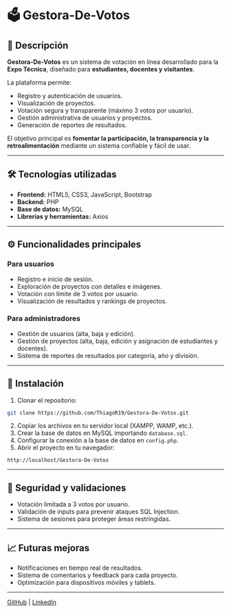 # 🗳️ Gestora-De-Votos

## 🎯 Descripción

**Gestora-De-Votos** es un sistema de votación en línea desarrollado para la **Expo Técnica**, diseñado para **estudiantes, docentes y visitantes**.

La plataforma permite:

- Registro y autenticación de usuarios.
- Visualización de proyectos.
- Votación segura y transparente (máximo 3 votos por usuario).
- Gestión administrativa de usuarios y proyectos.
- Generación de reportes de resultados.

El objetivo principal es **fomentar la participación, la transparencia y la retroalimentación** mediante un sistema confiable y fácil de usar.

---

## 🛠 Tecnologías utilizadas

- **Frontend:** HTML5, CSS3, JavaScript, Bootstrap
- **Backend:** PHP
- **Base de datos:** MySQL
- **Librerías y herramientas:** Axios

---

## ⚙️ Funcionalidades principales

### Para usuarios
- Registro e inicio de sesión.
- Exploración de proyectos con detalles e imágenes.
- Votación con límite de 3 votos por usuario.
- Visualización de resultados y rankings de proyectos.

### Para administradores
- Gestión de usuarios (alta, baja y edición).
- Gestión de proyectos (alta, baja, edición y asignación de estudiantes y docentes).
- Sistema de reportes de resultados por categoría, año y división.

---

## 🚀 Instalación

1. Clonar el repositorio:
```bash
git clone https://github.com/ThiagoR19/Gestora-De-Votos.git
```
2. Copiar los archivos en tu servidor local (XAMPP, WAMP, etc.).
3. Crear la base de datos en MySQL importando `database.sql`.
4. Configurar la conexión a la base de datos en `config.php`.
5. Abrir el proyecto en tu navegador:
```
http://localhost/Gestora-De-Votos
```

---

## 🔐 Seguridad y validaciones

- Votación limitada a 3 votos por usuario.
- Validación de inputs para prevenir ataques SQL Injection.
- Sistema de sesiones para proteger áreas restringidas.

---

## 📈 Futuras mejoras

- Notificaciones en tiempo real de resultados.
- Sistema de comentarios y feedback para cada proyecto.
- Optimización para dispositivos móviles y tablets.

---

[GitHub](https://github.com/ThiagoR19) | [LinkedIn](https://www.linkedin.com/in/thiago-riffo-835a0223b/)